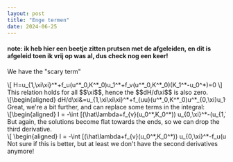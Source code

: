```yaml
---
layout: post
title: "Enge termen"
date: 2024-06-25
---
```

<style>
.math-container {
    max-width: 100%; /* Set a maximum width to prevent it from expanding the page */
    overflow-x: auto; /* Enable horizontal scrolling */
    white-space: nowrap; /* Prevent the text from wrapping */
}
</style>
#### note: ik heb hier een beetje zitten prutsen met de afgeleiden, en dit is afgeleid toen ik vrij op was al, dus check nog een keer!

We have the "scary term"
<div class="math-container">\[
H=u_{1,\xi\xi}^*+f_u(u^*_0,K^*_0)u_1^*+f_v(u^*_0,K^*_0)(K_1^*-u_0^*)=0
\]</div>
This relation holds for all $$\xi$$, hence the $$dH/d\xi$$ is also zero.
<div class="math-container">\[\begin{aligned}
dH/d\xi&=u_{1,\xi\xi\xi}^*+f_{uu}(u^*_0,K^*_0)u^*_{0,\xi}u_1^*+f_u(u^*_0,K^*_0)u_{1,\xi}^*\\&+f_{vu}(u^*_0,K^*_0)K_1^*u^*_{0,\xi}-f_{vu}(u^*_0,K^*_0)u_0^*u_{0,\xi}^*-f_{v}(u^*_0,K^*_0)u_{0,\xi}^*=0\\
&=u_{1,\xi\xi\xi}^*+f_u(u^*_0,K^*_0)u_{1,\xi}^*-f_{v}(u^*_0,K^*_0)u_{0,\xi}^*\\
&+(f_{uu}(u^*_0,K^*_0)u_1^*+f_{vu}(u^*_0,K^*_0)(K_1^*-u_0^*))u^*_{0,\xi}=0
\end{aligned}\]</div>
Great, we're a bit further, and can replace some terms in the integral:
<div class="math-container">\[\begin{aligned}
I = -\int  [(\hat\lambda+f_{v}(u_0^*,K_0^*)) u_{0,\xi}^*-(u_{1,\xi\xi\xi}^*+f_u(u^*_0,K^*_0)u_{1,\xi}^*-f_{v}(u^*_0,K^*_0)u_{0,\xi}^*)]d\xi
\end{aligned}\]</div>
But again, the solutions become flat towards the ends, so we can drop the third derivative.

<div class="math-container">\[
\begin{aligned}
I = -\int  [(\hat\lambda+f_{v}(u_0^*,K_0^*)) u_{0,\xi}^*-f_u(u^*_0,K^*_0)u_{1,\xi}^*+f_{v
}(u^*_0,K^*_0)u_{0,\xi}^*]d\xi
\end{aligned}
\]</div>
Not sure if this is better, but at least we don't have the second derivatives anymore!
